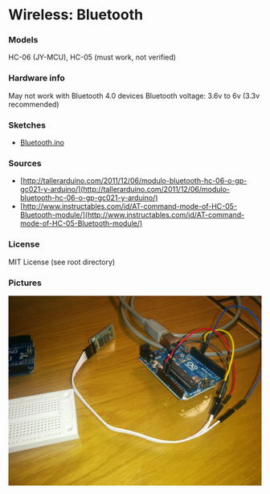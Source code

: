 # Wireless: Bluetooth

### Models

HC-06 (JY-MCU), HC-05 (must work, not verified)

### Hardware info

May not work with Bluetooth 4.0 devices
Bluetooth voltage: 3.6v to 6v (3.3v recommended)

### Sketches

- [Bluetooth.ino](Bluetooth.ino)

### Sources

 - [http://tallerarduino.com/2011/12/06/modulo-bluetooth-hc-06-o-gp-gc021-y-arduino/](http://tallerarduino.com/2011/12/06/modulo-bluetooth-hc-06-o-gp-gc021-y-arduino/)
 - [http://www.instructables.com/id/AT-command-mode-of-HC-05-Bluetooth-module/](http://www.instructables.com/id/AT-command-mode-of-HC-05-Bluetooth-module/)
 
### License

MIT License (see root directory)
 
### Pictures

![alt text][img_bluetooth]

[img_bluetooth]: https://raw.githubusercontent.com/vAlmaraz/arduino-examples/master/Images/Bluetooth.jpg "Bluetooth HC-06"
